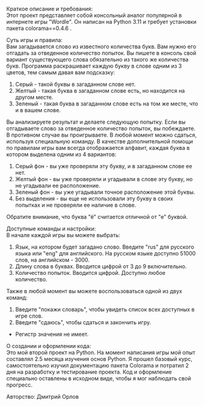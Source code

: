Краткое описание и требования:<br>
Этот проект представляет собой консольный аналог популярной в интернете игры "Wordle". Он написан на Python 3.11 и требует установки пакета colorama==0.4.6 .

Суть игры и правила:<br>
Вам загадывается слово из известного количества букв. Вам нужно его отгадать за отведенное количество попыток. Вы пишете в консоль свой вариант существующего слова обязательно из такого же количества букв. Программа раскрашивает каждую букву в слове одним из 3 цветов, тем самым давая вам подсказку:<br>
1. Серый - такой буквы в загаданном слове нет.
2. Желтый - такая буква в загаданном слове есть, но находится на другом месте.
3. Зеленый - такая буква в загаданном слове есть на том же месте, что и в вашем слове.

Вы анализируете результат и делаете следующую попытку. Если вы отгадываете слово за отведенное количество попыток, вы побеждаете. В противном случае вы проигрываете. В любой момент можно сдаться, используя специальную команду.
В качестве дополнительной помощи по правилам игры вам всегда отображается алфавит, каждая буква в котором выделена одним из 4 вариантов:

1. Серый фон - вы уже проверяли эту букву, и в загаданном слове ее нет.
2. Желтый фон - вы уже проверяли и угадывали в слове эту букву, но не угадывали ее расположение.
3. Зеленый фон - вы уже угадывали точное расположение этой буквы.
4. Без выделения - вы еще не использовали эту букву в своих попытках и не проверяли ее наличие в слове.

Обратите внимание, что буква "ё" считается отличной от "е" буквой.

Доступные команды и настройки:<br>
В начале каждой игры вы можете выбрать:

1. Язык, на котором будет загадано слово. Введите "rus" для русского языка или "eng" для английского. На русском языке доступно 51000 слов, на английском - 3000.
2. Длину слова в буквах. Вводится цифрой от 3 до 9 включительно.
3. Количество попыток. Вводится цифрой. Доступно любое количество.

Также в любой момент вы можете воспользоваться одной из двух команд:

1. Введите "покажи словарь", чтобы увидеть список всех доступных в игре слов.
2. Введите "сдаюсь", чтобы сдаться и закончить игру.<br>
* Регистр значения не имеет.

О создании и оформлении кода:<br>
Это мой второй проект на Python. На момент написания игры мой опыт составлял 2.5 месяца изучения основ Python. Я прошел базовый курс, самостоятельно изучил документацию пакета Colorama и потратил 2 дня на разработку и тестирование проекта. Код и оформление специально оставлены в исходном виде, чтобы я мог наблюдать свой прогресс.

Авторство: Дмитрий Орлов